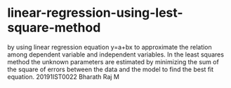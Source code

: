 # linear-regression-using-lest-square-method
by using linear regression equation y=a+bx to approximate the relation among dependent variable and independent variables. In the least squares method the unknown parameters are estimated by minimizing the sum of the square of errors between the data and the model to find the best fit equation.
20191IST0022  Bharath Raj M
